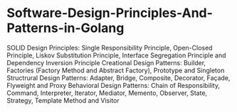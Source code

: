 # Software-Design-Principles-And-Patterns-in-Golang
SOLID Design Principles: Single Responsibility Principle, Open-Closed Principle, Liskov Substitution Principle, Interface Segregation Principle and Dependency Inversion Principle  Creational Design Patterns: Builder, Factories (Factory Method and Abstract Factory), Prototype and Singleton  Structrural Design Patterns: Adapter, Bridge, Composite, Decorator, Façade, Flyweight and Proxy  Behavioral Design Patterns: Chain of Responsibility, Command, Interpreter, Iterator, Mediator, Memento, Observer, State, Strategy, Template Method and Visitor
